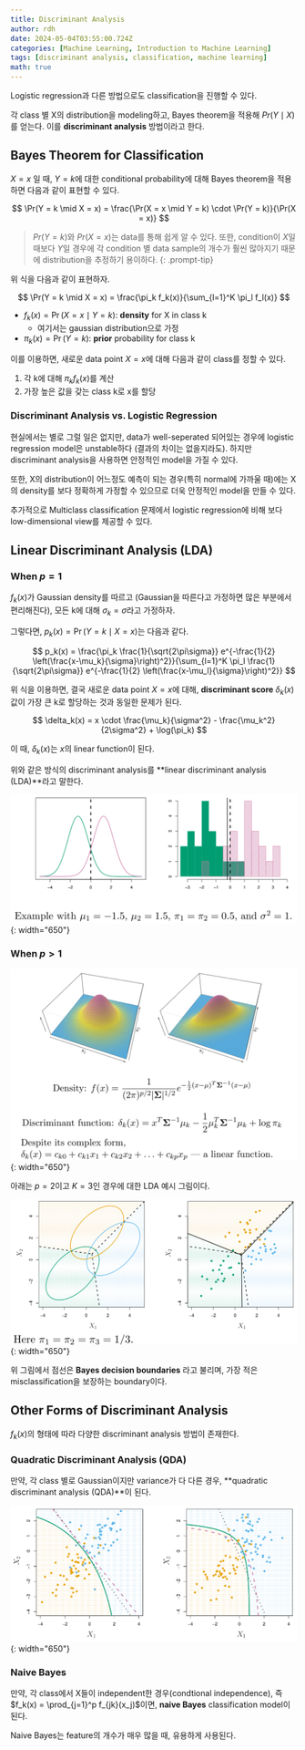 ```yaml
---
title: Discriminant Analysis
author: rdh
date: 2024-05-04T03:55:00.724Z
categories: [Machine Learning, Introduction to Machine Learning]
tags: [discriminant analysis, classification, machine learning]
math: true
---
```


Logistic regression과 다른 방법으로도 classification을 진행할 수 있다.

각 class 별 X의 distribution을 modeling하고, Bayes theorem을 적용해 $Pr(Y\mid X)$를 얻는다. 이를 **discriminant analysis** 방법이라고 한다.

## Bayes Theorem for Classification
$X=x$ 일 때, $Y=k$에 대한 conditional probability에 대해 Bayes theorem을 적용하면 다음과 같이 표현할 수 있다.

$$
\Pr(Y = k \mid X = x) = \frac{\Pr(X = x \mid Y = k) \cdot \Pr(Y = k)}{\Pr(X = x)}
$$

> $Pr(Y = k)$와 $Pr(X = x)$는 data를 통해 쉽게 알 수 있다. 또한, condition이 $X$일 때보다 $Y$일 경우에 각 condition 별 data sample의 개수가 훨씬 많아지기 때문에 distribution을 추정하기 용이하다.
{: .prompt-tip}

위 식을 다음과 같이 표현하자.

$$
\Pr(Y = k \mid X = x) = \frac{\pi_k f_k(x)}{\sum_{l=1}^K \pi_l f_l(x)}
$$

* $f_k(x) = \Pr(X = x \mid Y = k)$: **density** for X in class k
  * 여기서는 gaussian distribution으로 가정
* $\pi_k(x) = \Pr(Y = k)$: **prior** probability for class k

이를 이용하면, 새로운 data point $X=x$에 대해 다음과 같이 class를 정할 수 있다.

1. 각 k에 대해 $\pi_k f_k(x)$를 계산
2. 가장 높은 값을 갖는 class k로 x를 할당

### Discriminant Analysis vs. Logistic Regression
현실에서는 별로 그럴 일은 없지만, data가 well-seperated 되어있는 경우에 logistic regression model은 unstable하다 (결과의 차이는 없을지라도). 하지만 discriminant analysis을 사용하면 안정적인 model을 가질 수 있다.

또한, X의 distribution이 어느정도 예측이 되는 경우(특히 normal에 가까울 때)에는 X의 density를 보다 정확하게 가정할 수 있으므로 더욱 안정적인 model을 만들 수 있다.

추가적으로 Multiclass classification 문제에서 logistic regression에 비해 보다 low-dimensional view를 제공할 수 있다.

## Linear Discriminant Analysis (LDA)
### When $p=1$
$f_k(x)$가 Gaussian density를 따르고 (Gaussian을 따른다고 가정하면 많은 부분에서 편리해진다), 모든 k에 대해 $\sigma_k=\sigma$라고 가정하자. 

그렇다면, $p_k(x)=\Pr(Y = k \mid X = x)$는 다음과 같다.

$$
p_k(x) = \frac{\pi_k \frac{1}{\sqrt{2\pi\sigma}} e^{-\frac{1}{2} \left(\frac{x-\mu_k}{\sigma}\right)^2}}{\sum_{l=1}^K \pi_l \frac{1}{\sqrt{2\pi\sigma}} e^{-\frac{1}{2} \left(\frac{x-\mu_l}{\sigma}\right)^2}}
$$

위 식을 이용하면, 결국 새로운 data point $X=x$에 대해, **discriminant score** $\delta_k(x)$ 값이 가장 큰 k로 할당하는 것과 동일한 문제가 된다.

$$
\delta_k(x) = x \cdot \frac{\mu_k}{\sigma^2} - \frac{\mu_k^2}{2\sigma^2} + \log(\pi_k)
$$

이 때, $\delta_k(x)$는 $x$의 linear function이 된다.

위와 같은 방식의 discriminant analysis를 **linear discriminant analysis (LDA)**라고 말한다.

![](/assets/img/discriminant-analysis-01.png){: width="650"}

### When $p>1$

![](/assets/img/discriminant-analysis-02.png){: width="650"}

아래는 $p=2$이고 $K=3$인 경우에 대한 LDA 예시 그림이다.

![](/assets/img/discriminant-analysis-03.png){: width="650"}

위 그림에서 점선은 **Bayes decision boundaries** 라고 불리며, 가장 적은 misclassification을 보장하는 boundary이다.

## Other Forms of Discriminant Analysis
$f_k(x)$의 형태에 따라 다양한 discriminant analysis 방법이 존재한다.

### Quadratic Discriminant Analysis (QDA)
만약, 각 class 별로 Gaussian이지만 variance가 다 다른 경우, **quadratic discriminant analysis (QDA)**이 된다.

![](/assets/img/discriminant-analysis-04.png){: width="650"}

### Naive Bayes
만약, 각 class에서 X들이 independent한 경우(condtional independence), 즉 $f_k(x) = \prod_{j=1}^p f_{jk}(x_j)$이면, **naive Bayes** classification model이 된다.

Naive Bayes는 feature의 개수가 매우 많을 때, 유용하게 사용된다.



